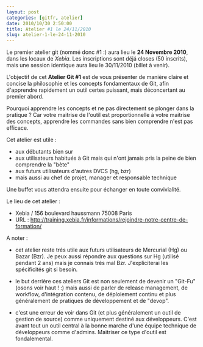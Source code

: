 ```yaml
---
layout: post
categories: [gitfr, atelier]
date: 2010/10/30 2:50:00
title: Atelier #1 le 24/11/2010
slug: atelier-1-le-24-11-2010
---
```


Le premier atelier git (nommé donc #1 :) aura lieu le **24 Novembre 2010**, dans les locaux de _Xebia_. Les inscriptions sont déjá closes (50 inscrits), mais une session identique aura lieu le 30/11/2010 (billet à venir).

L'objectif de cet **Atelier Git #1** est de vous présenter de manière claire et concise la philosophie et les concepts fondamentaux de Git, afin d'apprendre rapidement un outil certes puissant, mais déconcertant au premier abord.

Pourquoi apprendre les concepts et ne pas directement se plonger dans la pratique ? Car votre maitrise de l'outil est proportionnelle à votre maitrise des concepts, apprendre les commandes sans bien comprendre n'est pas efficace.

Cet atelier est utile :

- aux débutants bien sur
- aux utilisateurs habitués à Git mais qui n'ont jamais pris la peine de bien comprendre la "bète"
- aux futurs utilisateurs d'autres DVCS (hg, bzr)
- mais aussi au chef de projet, manager et responsable technique

Une buffet vous attendra ensuite pour échanger en toute convivialité.

Le lieu de cet atelier :

- Xebia / 156 boulevard haussmann 75008 Paris
- URL : http://training.xebia.fr/informations/rejoindre-notre-centre-de-formation/

A noter :

- cet atelier reste trés utile aux futurs utilisateurs de Mercurial (Hg) ou Bazar (Bzr). Je peux aussi répondre aux questions sur Hg (utilisé pendant 2 ans) mais je connais trés mal Bzr. J'expliciterai les spécificités git si besoin.

- le but derrière ces ateliers Git est non seulement de devenir un "Git-Fu" (osons voir haut ! :) mais aussi de parler de release management, de workflow, d'intégration contenu, de déploiement continu et plus généralement de pratiques de développement et de "devop".

- c'est une erreur de voir dans Git (et plus généralement un outil de gestion de source) comme uniquement destiné aux développeurs. C'est avant tout un outil central à la bonne marche d'une équipe technique de développeurs comme d'admins. Maitriser ce type d'outil est fondalemental.
